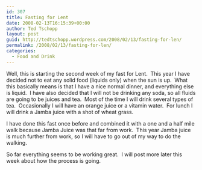 ```yaml
---
id: 307
title: Fasting for Lent
date: 2008-02-13T16:15:39+00:00
author: Ted Tschopp
layout: post
guid: http://tedtschopp.wordpress.com/2008/02/13/fasting-for-len/
permalink: /2008/02/13/fasting-for-len/
categories:
  - Food and Drink
---
```

Well, this is starting the second week of my fast for Lent.  This year I have decided not to eat any solid food (liquids only) when the sun is up.  What this basically means is that I have a nice normal dinner, and everything else is liquid.  I have also decided that I will not be drinking any soda, so all fluids are going to be juices and tea.  Most of the time I will drink several types of tea.  Occasionally I will have an orange juice or a vitamin water.  For lunch I will drink a Jamba juice with a shot of wheat grass.

I have done this fast once before and combined it with a one and a half mile walk because Jamba Juice was that far from work.  This year Jamba juice is much further from work, so I will have to go out of my way to do the walking.

So far everything seems to be working great.  I will post more later this week about how the process is going.